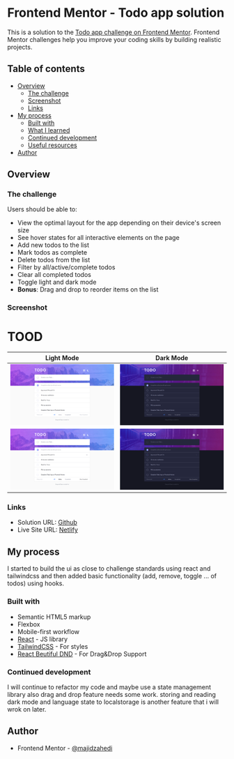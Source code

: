 # Frontend Mentor - Todo app solution

This is a solution to the [Todo app challenge on Frontend Mentor](https://www.frontendmentor.io/challenges/todo-app-Su1_KokOW). Frontend Mentor challenges help you improve your coding skills by building realistic projects.

## Table of contents

- [Overview](#overview)
  - [The challenge](#the-challenge)
  - [Screenshot](#screenshot)
  - [Links](#links)
- [My process](#my-process)
  - [Built with](#built-with)
  - [What I learned](#what-i-learned)
  - [Continued development](#continued-development)
  - [Useful resources](#useful-resources)
- [Author](#author)

## Overview

### The challenge

Users should be able to:

- View the optimal layout for the app depending on their device's screen size
- See hover states for all interactive elements on the page
- Add new todos to the list
- Mark todos as complete
- Delete todos from the list
- Filter by all/active/complete todos
- Clear all completed todos
- Toggle light and dark mode
- **Bonus**: Drag and drop to reorder items on the list

### Screenshot

# TOOD

| Light Mode                                                          | Dark Mode                                                         |
| ------------------------------------------------------------------- | ----------------------------------------------------------------- |
| ![Light Mode](./public/screenshots/light.png)                       | ![Dark Mode](./public/screenshots/dark.png)                       |
| ![Light Mode (active state)](./public/screenshots/active_light.png) | ![Dark Mode (active state)](./public/screenshots/active_dark.png) |

### Links

- Solution URL: [Github](https://github.com/majidzahedi/Todo-React-App)
- Live Site URL: [Netlify](https://capable-axolotl-11ef7d.netlify.app/)

## My process

I started to build the ui as close to challenge standards using react and tailwindcss and then added basic functionality (add, remove, toggle ... of todos) using hooks.

### Built with

- Semantic HTML5 markup
- Flexbox
- Mobile-first workflow
- [React](https://reactjs.org/) - JS library
- [TailwindCSS](http://tailwindcss.com/) - For styles
- [React Beutiful DND](https://github.com/atlassian/react-beautiful-dnd) - For Drag&Drop Support

### Continued development

I will continue to refactor my code and maybe use a state management library also drag and drop feature needs some work. storing and reading dark mode and language state to localstorage is another feature that i will wrok on later.

## Author

- Frontend Mentor - [@majidzahedi](https://www.frontendmentor.io/profile/majidzahedi)
